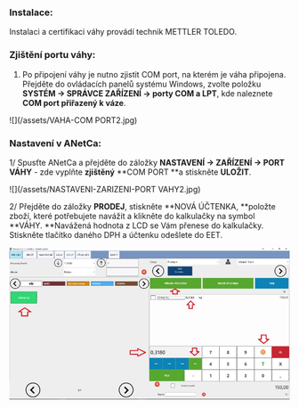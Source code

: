 ### Instalace:

Instalaci a certifikaci váhy provádí technik METTLER TOLEDO.

### Zjištění portu váhy:

1. Po připojení váhy je nutno zjistit COM port, na kterém je váha připojena. Přejděte do ovládacích panelů systému Windows, zvolte položku **SYSTÉM -&gt; SPRÁVCE ZAŘÍZENÍ -&gt; porty COM a LPT**, kde naleznete **COM port přiřazený k váze**.

![](/assets/VAHA-COM PORT2.jpg)

### **Nastavení v ANetCa:**

1/ Spusťte ANetCa a přejděte do záložky **NASTAVENÍ -&gt; ZAŘÍZENÍ -&gt; PORT VÁHY** - zde vyplňte **zjištěný** **COM PORT **a stiskněte **ULOŽIT**.

![](/assets/NASTAVENI-ZARIZENI-PORT VAHY2.jpg)

2/ Přejděte do záložky **PRODEJ**, stiskněte **NOVÁ ÚČTENKA, **položte zboží, které potřebujete navážit a klikněte do kalkulačky na symbol **VÁHY. **Navážená hodnota z LCD se Vám přenese do kalkulačky. Stiskněte tlačítko daného DPH a účtenku odešlete do EET.

![](/assets/PRODEJ-VAHY2.jpg)


